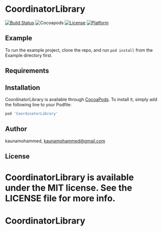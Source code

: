 # CoordinatorLibrary

[![Build Status](https://travis-ci.com/kaunamohammed/CoordinatorLibrary.svg?branch=master)](https://travis-ci.com/kaunamohammed/CoordinatorLibrary)
![Cocoapods](https://img.shields.io/cocoapods/v/CoordinatorLibrary.svg)
[![License](https://img.shields.io/cocoapods/l/CoordinatorLibrary.svg?style=flat)](https://cocoapods.org/pods/CoordinatorLibrary)
[![Platform](https://img.shields.io/cocoapods/p/CoordinatorLibrary.svg?style=flat)](https://cocoapods.org/pods/CoordinatorLibrary)

## Example

To run the example project, clone the repo, and run `pod install` from the Example directory first.

## Requirements

## Installation

CoordinatorLibrary is available through [CocoaPods](https://cocoapods.org). To install
it, simply add the following line to your Podfile:

```ruby
pod 'CoordinatorLibrary'
```

## Author

kaunamohammed, kaunamohammed@gmail.com

## License

CoordinatorLibrary is available under the MIT license. See the LICENSE file for more info.
=======
# CoordinatorLibrary
